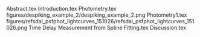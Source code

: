 Abstract.tex
Introduction.tex
Photometry.tex
figures/despiking_example_2/despiking_example_2.png
Photometry1.tex
figures/refsdal_psfphot_lightcurves_151026/refsdal_psfphot_lightcurves_151026.png
Time Delay Measurement from Spline Fitting.tex
Discussion.tex
